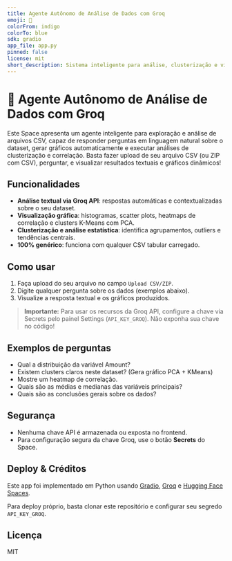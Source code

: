 ```yaml
---
title: Agente Autônomo de Análise de Dados com Groq
emoji: 🤖
colorFrom: indigo
colorTo: blue
sdk: gradio
app_file: app.py
pinned: false
license: mit
short_description: Sistema inteligente para análise, clusterização e visualização automática de dados CSV.
---
```


# 🤖 Agente Autônomo de Análise de Dados com Groq

Este Space apresenta um agente inteligente para exploração e análise de arquivos CSV, capaz de responder perguntas em linguagem natural sobre o dataset, gerar gráficos automaticamente e executar análises de clusterização e correlação. Basta fazer upload de seu arquivo CSV (ou ZIP com CSV), perguntar, e visualizar resultados textuais e gráficos dinâmicos!

## Funcionalidades

- **Análise textual via Groq API**: respostas automáticas e contextualizadas sobre o seu dataset.
- **Visualização gráfica**: histogramas, scatter plots, heatmaps de correlação e clusters K-Means com PCA.
- **Clusterização e análise estatística**: identifica agrupamentos, outliers e tendências centrais.
- **100% genérico**: funciona com qualquer CSV tabular carregado.

## Como usar

1. Faça upload do seu arquivo no campo `Upload CSV/ZIP`.
2. Digite qualquer pergunta sobre os dados (exemplos abaixo).
3. Visualize a resposta textual e os gráficos produzidos.

> **Importante:** Para usar os recursos da Groq API, configure a chave via Secrets pelo painel Settings (`API_KEY_GROQ`). Não exponha sua chave no código!

## Exemplos de perguntas

- Qual a distribuição da variável Amount?
- Existem clusters claros neste dataset? (Gera gráfico PCA + KMeans)
- Mostre um heatmap de correlação.
- Quais são as médias e medianas das variáveis principais?
- Quais são as conclusões gerais sobre os dados?

## Segurança

- Nenhuma chave API é armazenada ou exposta no frontend.
- Para configuração segura da chave Groq, use o botão **Secrets** do Space.

## Deploy & Créditos

Este app foi implementado em Python usando [Gradio](https://gradio.app/), [Groq](https://groq.com/) e [Hugging Face Spaces](https://huggingface.co/spaces).

Para deploy próprio, basta clonar este repositório e configurar seu segredo `API_KEY_GROQ`.

## Licença

MIT

